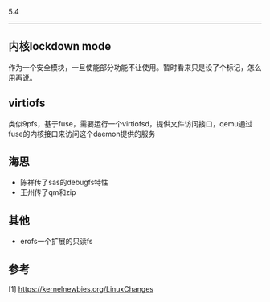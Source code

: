 5.4
****

## 内核lockdown mode
作为一个安全模块，一旦使能部分功能不让使用。暂时看来只是设了个标记，怎么用再说。

## virtiofs
类似9pfs，基于fuse，需要运行一个virtiofsd，提供文件访问接口，qemu通过fuse的内核接口来访问这个daemon提供的服务

## 海思
* 陈祥传了sas的debugfs特性
* 王州传了qm和zip

## 其他
* erofs一个扩展的只读fs

## 参考
[1] https://kernelnewbies.org/LinuxChanges
